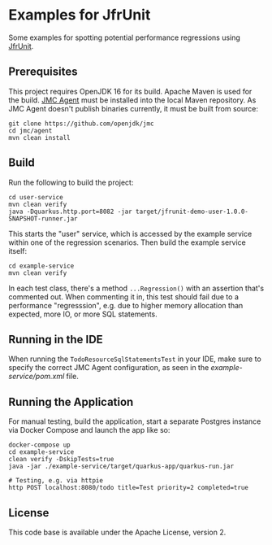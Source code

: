 # Examples for JfrUnit

Some examples for spotting potential performance regressions using [JfrUnit](https://github.com/moditect/jfrunit).

## Prerequisites

This project requires OpenJDK 16 for its build.
Apache Maven is used for the build.
[JMC Agent](https://developers.redhat.com/blog/2020/10/29/collect-jdk-flight-recorder-events-at-runtime-with-jmc-agent) must be installed into the local Maven repository.
As JMC Agent doesn't publish binaries currently, it must be built from source:

```shell
git clone https://github.com/openjdk/jmc
cd jmc/agent
mvn clean install
```

## Build

Run the following to build the project:

```shell
cd user-service
mvn clean verify
java -Dquarkus.http.port=8082 -jar target/jfrunit-demo-user-1.0.0-SNAPSHOT-runner.jar
```

This starts the "user" service, which is accessed by the example service within one of the regression scenarios.
Then build the example service itself:

```shell
cd example-service
mvn clean verify
```

In each test class, there's a method `...Regression()` with an assertion that's commented out.
When commenting it in, this test should fail due to a performance "regresssion",
e.g. due to higher memory allocation than expected, more IO, or more SQL statements.

## Running in the IDE

When running the `TodoResourceSqlStatementsTest` in your IDE, make sure to specify the correct JMC Agent configuration,
as seen in the _example-service/pom.xml_ file.

## Running the Application

For manual testing, build the application, start a separate Postgres instance via Docker Compose and launch the app like so:

```shell
docker-compose up
cd example-service
clean verify -DskipTests=true
java -jar ./example-service/target/quarkus-app/quarkus-run.jar

# Testing, e.g. via httpie
http POST localhost:8080/todo title=Test priority=2 completed=true
```

## License

This code base is available under the Apache License, version 2.
